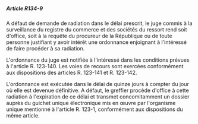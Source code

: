 ##### Article R134-9

A défaut de demande de radiation dans le délai prescrit, le juge commis à la surveillance du registre du commerce et des sociétés du ressort rend soit d'office, soit à la requête du procureur de la République ou de toute personne justifiant y avoir intérêt une ordonnance enjoignant à l'intéressé de faire procéder à sa radiation.

L'ordonnance du juge est notifiée à l'intéressé dans les conditions prévues à l'article R. 123-140. Les voies de recours sont exercées conformément aux dispositions des articles R. 123-141 et R. 123-142.

L'ordonnance est exécutée dans le délai de quinze jours à compter du jour où elle est devenue définitive. A défaut, le greffier procède d'office à cette radiation à l'expiration de ce délai et transmet concomitamment un dossier auprès du guichet unique électronique mis en œuvre par l'organisme unique mentionné à l'article R. 123-1, conformément aux dispositions du même article.

